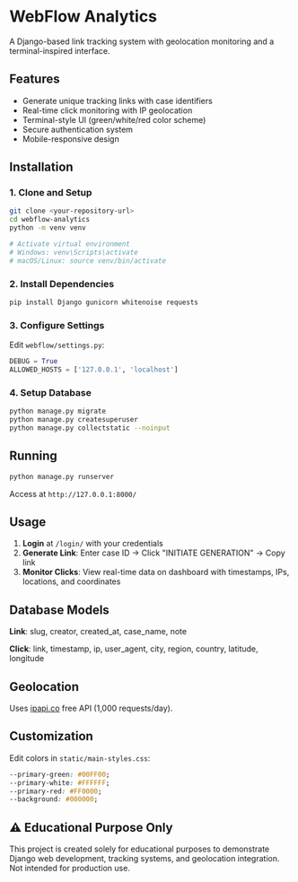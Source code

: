 # WebFlow Analytics

A Django-based link tracking system with geolocation monitoring and a terminal-inspired interface.

## Features

- Generate unique tracking links with case identifiers
- Real-time click monitoring with IP geolocation
- Terminal-style UI (green/white/red color scheme)
- Secure authentication system
- Mobile-responsive design

## Installation

### 1. Clone and Setup

```bash
git clone <your-repository-url>
cd webflow-analytics
python -m venv venv

# Activate virtual environment
# Windows: venv\Scripts\activate
# macOS/Linux: source venv/bin/activate
```

### 2. Install Dependencies

```bash
pip install Django gunicorn whitenoise requests
```

### 3. Configure Settings

Edit `webflow/settings.py`:

```python
DEBUG = True
ALLOWED_HOSTS = ['127.0.0.1', 'localhost']
```

### 4. Setup Database

```bash
python manage.py migrate
python manage.py createsuperuser
python manage.py collectstatic --noinput
```

## Running

```bash
python manage.py runserver
```

Access at `http://127.0.0.1:8000/`

## Usage

1. **Login** at `/login/` with your credentials
2. **Generate Link**: Enter case ID → Click "INITIATE GENERATION" → Copy link
3. **Monitor Clicks**: View real-time data on dashboard with timestamps, IPs, locations, and coordinates

## Database Models

**Link**: slug, creator, created_at, case_name, note

**Click**: link, timestamp, ip, user_agent, city, region, country, latitude, longitude

## Geolocation

Uses [ipapi.co](https://ipapi.co/) free API (1,000 requests/day).

## Customization

Edit colors in `static/main-styles.css`:
```css
--primary-green: #00FF00;
--primary-white: #FFFFFF;
--primary-red: #FF0000;
--background: #000000;
```

## ⚠️ Educational Purpose Only

This project is created solely for educational purposes to demonstrate Django web development, tracking systems, and geolocation integration. Not intended for production use.

